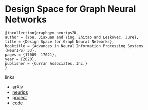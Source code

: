 # Design Space for Graph Neural Networks

```
@incollection{graphgym_neurips20,
author = {You, Jiaxuan and Ying, Zhitao and Leskovec, Jure},
title = {Design Space for Graph Neural Networks},
booktitle = {Advances in Neural Information Processing Systems (NeurIPS) 33},
pages = {17009--17021},
year = {2020},
publisher = {Curran Associates, Inc.}
}
```

links
- [arXiv](https://arxiv.org/abs/2011.08843)
- [neurips](https://papers.nips.cc//paper/2020/hash/c5c3d4fe6b2cc463c7d7ecba17cc9de7-Abstract.html)
- [project](http://snap.stanford.edu/gnn-design/)
- [code](https://github.com/snap-stanford/graphgym)
